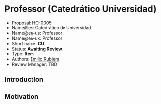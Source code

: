 # Professor (Catedrático Universidad)

* Proposal: [HO-0005](0005-professor-catedratico-universidad.md)
* Name@es: Catedrático de Universidad
* Name@en-us: Professor
* Name@en-uk: Professor
* Short name:  **CU**
* Status: **Awaiting Review**
* Type: **Item**
* Authors:  [Emilio Rubiera](https://github.com/spitxa)
* Review Manager: TBD

## Introduction



## Motivation
